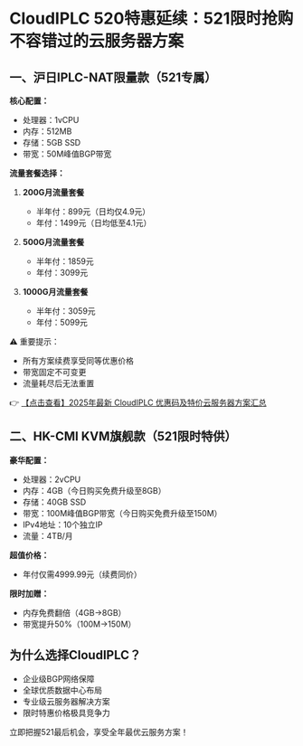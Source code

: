 # CloudIPLC 520特惠延续：521限时抢购不容错过的云服务器方案

## 一、沪日IPLC-NAT限量款（521专属）

**核心配置：**
- 处理器：1vCPU
- 内存：512MB
- 存储：5GB SSD
- 带宽：50M峰值BGP带宽

**流量套餐选择：**
1. **200G月流量套餐**
   - 半年付：899元（日均仅4.9元）
   - 年付：1499元（日均低至4.1元）
   
2. **500G月流量套餐**
   - 半年付：1859元
   - 年付：3099元

3. **1000G月流量套餐**
   - 半年付：3059元
   - 年付：5099元

⚠️ 重要提示：
- 所有方案续费享受同等优惠价格
- 带宽固定不可变更
- 流量耗尽后无法重置

👉 [【点击查看】2025年最新 CloudIPLC 优惠码及特价云服务器方案汇总](https://bit.ly/cloudiplc)

## 二、HK-CMI KVM旗舰款（521限时特供）

**豪华配置：**
- 处理器：2vCPU
- 内存：4GB（今日购买免费升级至8GB）
- 存储：40GB SSD
- 带宽：100M峰值BGP带宽（今日购买免费升级至150M）
- IPv4地址：10个独立IP
- 流量：4TB/月

**超值价格：**
- 年付仅需4999.99元（续费同价）

**限时加赠：**
- 内存免费翻倍（4GB→8GB）
- 带宽提升50%（100M→150M）

## 为什么选择CloudIPLC？
- 企业级BGP网络保障
- 全球优质数据中心布局
- 专业级云服务器解决方案
- 限时特惠价格极具竞争力

立即把握521最后机会，享受全年最优云服务方案！